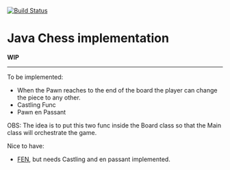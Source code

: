 [![Build Status](https://travis-ci.org/willmenn/maybe-playable.svg?branch=master)](https://travis-ci.org/willmenn/maybe-playable)
# Java Chess implementation


**WIP**

________

To be implemented:

- When the Pawn reaches to the end of the board the player can change the piece to any other.
- Castling Func
- Pawn en Passant

OBS: The idea is to put this two func inside the Board class so that the Main class will orchestrate the game.

Nice to have:

- [FEN](https://pt.wikipedia.org/wiki/Nota%C3%A7%C3%A3o_Forsyth-Edwards), but needs Castling and en passant implemented.
